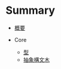 # Summary

* [概要](README.md)

* Core
  * [型](architecture/types.md)
  * [抽象構文木](architecture/ast.md)

